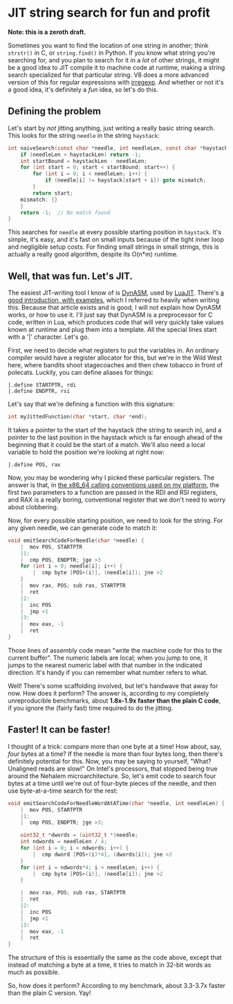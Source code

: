 # JIT string search for fun and profit

**Note: this is a zeroth draft.**

Sometimes you want to find the location of one string in another; think `strstr()` in C, or `string.find()` in Python. If you know what string you're searching for, and you plan to search for it in a *lot* of other strings, it might be a good idea to JIT compile it to machine code at runtime, making a string search specialized for that particular string. V8 does a more advanced version of this for regular expressions with [irregexp](http://blog.chromium.org/2009/02/irregexp-google-chromes-new-regexp.html). And whether or not it's a good idea, it's definitely a *fun* idea, so let's do this.

## Defining the problem

Let's start by *not* jitting anything, just writing a really basic string search. This looks for the string `needle` in the string `haystack`:

```c
int naiveSearch(const char *needle, int needleLen, const char *haystack, int haystackLen) {
    if (needleLen > haystackLen) return -1;
    int startBound = haystackLen - needleLen;
    for (int start = 0; start < startBound; start++) {
        for (int i = 0; i < needleLen; i++) {
            if (needle[i] != haystack[start + i]) goto mismatch;
        }
        return start;
    mismatch: {}
    }
    return -1;  // No match found
}
```

This searches for `needle` at every possible starting position in `haystack`. It's simple, it's easy, and it's fast on small inputs because of the tight inner loop and negligible setup costs. For finding small strings in small strings, this is actually a really good algorithm, despite its O(n*m) runtime.

## Well, that was fun. Let's JIT.

The easiest JIT-writing tool I know of is [DynASM](http://luajit.org/dynasm.html), used by [LuaJIT](http://luajit.org/). There's [a good introduction, with examples](http://blog.reverberate.org/2012/12/hello-jit-world-joy-of-simple-jits.html), which I referred to heavily when writing this. Because that article exists and is good, I will not explain how DynASM works, or how to use it. I'll just say that DynASM is a preprocessor for C code, written in Lua, which produces code that will very quickly take values known at runtime and plug them into a template. All the special lines start with a '|' character. Let's go.

First, we need to decide what registers to put the variables in. An ordinary compiler would have a register allocator for this, but we're in the Wild West here, where bandits shoot stagecoaches and then chew tobacco in front of polecats. Luckily, you can define aliases for things:

```
|.define STARTPTR, rdi
|.define ENDPTR, rsi
```

Let's say that we're defining a function with this signature:

```c
int myJittedFunction(char *start, char *end);
```

It takes a pointer to the start of the haystack (the string to search in), and a pointer to the last position in the haystack which is far enough ahead of the beginning that it could be the start of a match. We'll also need a local variable to hold the position we're looking at right now:

```
|.define POS, rax
```

Now, you may be wondering why I picked these particular registers. The answer is that, in [the x86_64 calling conventions used on my platform](http://en.wikipedia.org/wiki/X86_calling_conventions#System_V_AMD64_ABI), the first two parameters to a function are passed in the RDI and RSI registers, and RAX is a really boring, conventional register that we don't need to worry about clobbering.

Now, for every possible starting position, we need to look for the string. For any given needle, we can generate code to match it:

```c
void emitSearchCodeForNeedle(char *needle) {
    |  mov POS, STARTPTR
    |1:
    |  cmp POS, ENDPTR; jge >3
    for (int i = 0; needle[i]; i++) {
        |  cmp byte [POS+(i)], (needle[i]); jne >2
    }
    |  mov rax, POS; sub rax, STARTPTR
    |  ret
    |2:
    |  inc POS
    |  jmp <1
    |3:
    |  mov eax, -1
    |  ret
}
```

Those lines of assembly code mean "write the machine code for this to the current buffer". The numeric labels are local; when you jump to one, it jumps to the nearest numeric label with that number in the indicated direction. It's handy if you can remember what number refers to what.

Well! There's some scaffolding involved, but let's handwave that away for now. How does it perform? The answer is, according to my completely unreproducible benchmarks, about **1.8x-1.9x faster than the plain C code**, if you ignore the (fairly fast) time required to do the jitting.

## Faster! It can be faster!

I thought of a trick: compare more than one byte at a time! How about, say, *four* bytes at a time? If the needle is more than four bytes long, then there's definitely potential for this. Now, you may be saying to yourself, "What? Unaligned reads are slow!" On Intel's processors, that stopped being true around the Nehalem microarchitecture. So, let's emit code to search four bytes at a time until we're out of four-byte pieces of the needle, and then use byte-at-a-time search for the rest:

```c
void emitSearchCodeForNeedleWordAtATime(char *needle, int needleLen) {
    |  mov POS, STARTPTR
    |1:
    |  cmp POS, ENDPTR; jge >3;

    uint32_t *dwords = (uint32_t *)needle;
    int ndwords = needleLen / 4;
    for (int i = 0; i < ndwords; i++) {
        |  cmp dword [POS+(i)*4], (dwords[i]); jne >2
    }
    for (int i = ndwords*4; i < needleLen; i++) {
        |  cmp byte [POS+(i)], (needle[i]); jne >2
    }

    |  mov rax, POS; sub rax, STARTPTR
    |  ret
    |2:
    |  inc POS
    |  jmp <1
    |3:
    |  mov eax, -1
    |  ret
}
```

The structure of this is essentially the same as the code above, except that instead of matching a byte at a time, it tries to match in 32-bit words as much as possible.

So, how does it perform? According to my benchmark, about 3.3-3.7x faster than the plain C version. Yay!
